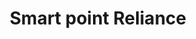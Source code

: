 ---
title: "Smart point Reliance"
url: /bageshwar-uttarakhand/smart-point-reliance/
shop: Einkaufszentrum
---